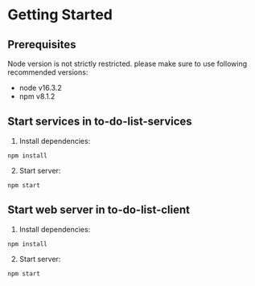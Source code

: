 # Getting Started

## Prerequisites

Node version is not strictly restricted. please make sure to use following recommended versions:
- node v16.3.2
- npm v8.1.2

## Start services in to-do-list-services

1. Install dependencies:

```
npm install
```

2. Start server:

```
npm start
```

## Start web server in to-do-list-client

1. Install dependencies:

```
npm install
```

2. Start server:

```
npm start
```
